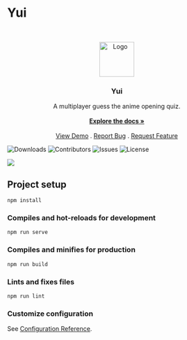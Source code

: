 # Yui
<br/>
<p align="center">
  <a href="https://github.com/Yanyamz/Yui">
    <img src="https://files.catbox.moe/pu8pfm.svg" alt="Logo" width="80" height="80">
  </a>

  <h3 align="center">Yui</h3>

  <p align="center">
    A multiplayer guess the anime opening quiz.
    <br/>
    <br/>
    <a href="https://github.com/Yanyamz/Yui"><strong>Explore the docs »</strong></a>
    <br/>
    <br/>
    <a href="https://github.com/Yanyamz/Yui">View Demo</a>
    .
    <a href="https://github.com/Yanyamz/Yui/issues">Report Bug</a>
    .
    <a href="https://github.com/Yanyamz/Yui/issues">Request Feature</a>
  </p>
</p>

![Downloads](https://img.shields.io/github/downloads/Yanyamz/Yui/total) ![Contributors](https://img.shields.io/github/contributors/Yanyamz/Yui?color=dark-green) ![Issues](https://img.shields.io/github/issues/Yanyamz/Yui) ![License](https://img.shields.io/github/license/Yanyamz/Yui) 

<img src='https://files.catbox.moe/v4frui.png'>

## Project setup

```
npm install
```

### Compiles and hot-reloads for development

```
npm run serve
```

### Compiles and minifies for production

```
npm run build
```

### Lints and fixes files

```
npm run lint
```

### Customize configuration

See [Configuration Reference](https://cli.vuejs.org/config/).
